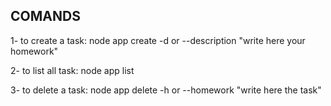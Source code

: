 ## COMANDS 

1- to create a task: node app create -d or --description "write here your homework"

2- to list all task: node app list 

3- to delete a task: node app delete -h or --homework "write here the task" 